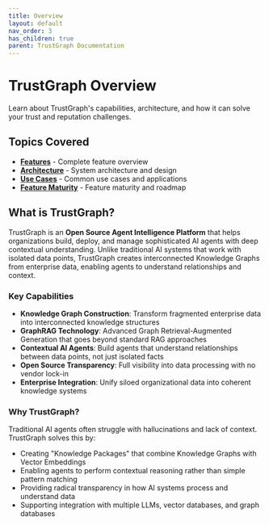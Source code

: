 ```yaml
---
title: Overview
layout: default
nav_order: 3
has_children: true
parent: TrustGraph Documentation
---
```


# TrustGraph Overview

Learn about TrustGraph's capabilities, architecture, and how it can solve your trust and reputation challenges.

## Topics Covered

- **[Features](features.md)** - Complete feature overview
- **[Architecture](architecture.md)** - System architecture and design
- **[Use Cases](use-cases.md)** - Common use cases and applications
- **[Feature Maturity](feature-maturity.md)** - Feature maturity and roadmap

## What is TrustGraph?

TrustGraph is an **Open Source Agent Intelligence Platform** that helps organizations build, deploy, and manage sophisticated AI agents with deep contextual understanding. Unlike traditional AI systems that work with isolated data points, TrustGraph creates interconnected Knowledge Graphs from enterprise data, enabling agents to understand relationships and context.

### Key Capabilities

- **Knowledge Graph Construction**: Transform fragmented enterprise data into interconnected knowledge structures
- **GraphRAG Technology**: Advanced Graph Retrieval-Augmented Generation that goes beyond standard RAG approaches
- **Contextual AI Agents**: Build agents that understand relationships between data points, not just isolated facts
- **Open Source Transparency**: Full visibility into data processing with no vendor lock-in
- **Enterprise Integration**: Unify siloed organizational data into coherent knowledge systems

### Why TrustGraph?

Traditional AI agents often struggle with hallucinations and lack of context. TrustGraph solves this by:
- Creating "Knowledge Packages" that combine Knowledge Graphs with Vector Embeddings
- Enabling agents to perform contextual reasoning rather than simple pattern matching
- Providing radical transparency in how AI systems process and understand data
- Supporting integration with multiple LLMs, vector databases, and graph databases